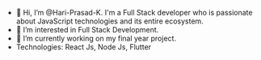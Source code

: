- 👋 Hi, I’m @Hari-Prasad-K. I'm a Full Stack developer who is passionate about JavaScript technologies and its entire ecosystem.
- 👀 I’m interested in Full Stack Development.
- 🌱 I’m currently working on my final year project. 
- Technologies: React Js, Node Js, Flutter

<!---
Hari-Prasad-K/Hari-Prasad-K is a ✨ special ✨ repository because its `README.md` (this file) appears on your GitHub profile.
You can click the Preview link to take a look at your changes.
--->
